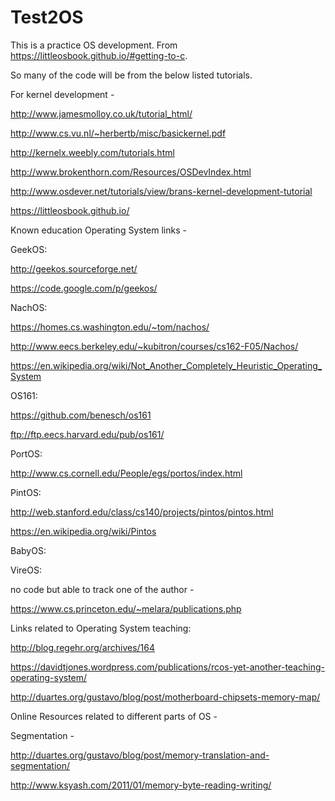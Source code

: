 # Test2OS
This is a practice OS development. From https://littleosbook.github.io/#getting-to-c.

So many of the code will be from the below listed tutorials.

For kernel development - 

http://www.jamesmolloy.co.uk/tutorial_html/

http://www.cs.vu.nl/~herbertb/misc/basickernel.pdf

http://kernelx.weebly.com/tutorials.html

http://www.brokenthorn.com/Resources/OSDevIndex.html

http://www.osdever.net/tutorials/view/brans-kernel-development-tutorial

https://littleosbook.github.io/


Known education Operating System links - 

GeekOS:

http://geekos.sourceforge.net/

https://code.google.com/p/geekos/


NachOS:

https://homes.cs.washington.edu/~tom/nachos/

http://www.eecs.berkeley.edu/~kubitron/courses/cs162-F05/Nachos/

https://en.wikipedia.org/wiki/Not_Another_Completely_Heuristic_Operating_System


OS161:

https://github.com/benesch/os161

ftp://ftp.eecs.harvard.edu/pub/os161/


PortOS:

http://www.cs.cornell.edu/People/egs/portos/index.html


PintOS:

http://web.stanford.edu/class/cs140/projects/pintos/pintos.html

https://en.wikipedia.org/wiki/Pintos


BabyOS:

VireOS:

no code but able to track one of the author - 

https://www.cs.princeton.edu/~melara/publications.php


Links related to Operating System teaching:

http://blog.regehr.org/archives/164

https://davidtjones.wordpress.com/publications/rcos-yet-another-teaching-operating-system/

http://duartes.org/gustavo/blog/post/motherboard-chipsets-memory-map/




Online Resources related to different parts of OS - 

Segmentation - 

http://duartes.org/gustavo/blog/post/memory-translation-and-segmentation/

http://www.ksyash.com/2011/01/memory-byte-reading-writing/

